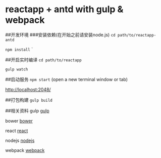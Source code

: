 # reactapp + antd with gulp & webpack

##开发环境
###安装依赖(在开始之前请安装node.js)
`cd path/to/reactapp-antd`

`npm install`
`

##开启实时编译
`cd path/to/reactapp`

`gulp watch`


##启动服务
`npm start`  (open a new terminal window or tab)

[http://localhost:2048/](http://localhost:2048/)

##打包构建
`gulp build`

##相关资料
gulp [gulp](http://gulpjs.com/)

bower [bower](http://bower.io/)

react [react](http://facebook.github.io/react/)

nodejs [nodejs](https://nodejs.org/en/)

webpack [webpack](https://webpack.github.io/)
